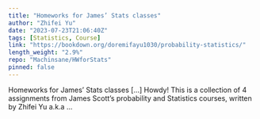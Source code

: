 ```yaml
---
title: "Homeworks for James’ Stats classes"
author: "Zhifei Yu"
date: "2023-07-23T21:06:40Z"
tags: [Statistics, Course]
link: "https://bookdown.org/doremifayu1030/probability-statistics/"
length_weight: "2.9%"
repo: "Machinsane/HWforStats"
pinned: false
---
```


Homeworks for James’ Stats classes [...] Howdy! This is a collection of 4 assignments from James Scott’s probability and Statistics courses, written by Zhifei Yu a.k.a ...
